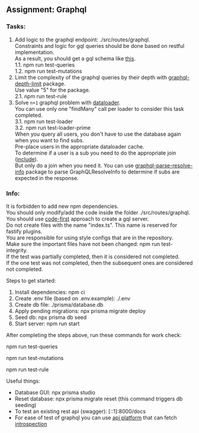 ## Assignment: Graphql

### Tasks:  

1. Add logic to the graphql endpoint: ./src/routes/graphql.  
   Constraints and logic for gql queries should be done based on restful implementation.  
   As a result, you should get a gql schema like [this](https://github.com/nosbog/rsschool-nodejs-task-graphql/blob/main/schema.graphql).  
   1.1. npm run test-queries  
   1.2. npm run test-mutations  
2. Limit the complexity of the graphql queries by their depth with [graphql-depth-limit](https://www.npmjs.com/package/graphql-depth-limit) package.  
   Use value "5" for the package.  
   2.1. npm run test-rule  
3. Solve `n+1` graphql problem with [dataloader](https://www.npmjs.com/package/dataloader).  
   You can use only one "findMany" call per loader to consider this task completed.  
   3.1. npm run test-loader  
   3.2. npm run test-loader-prime  
   When you query all users, you don't have to use the database again when you want to find subs.  
   Pre-place users in the appropriate dataloader cache.  
   To determine if a user is a sub you need to do the appropriate join ([include](https://www.prisma.io/docs/reference/api-reference/prisma-client-reference#include)).  
   But only do a join when you need it. You can use [graphql-parse-resolve-info](https://github.com/graphile/graphile-engine/tree/master/packages/graphql-parse-resolve-info) package to parse GraphQLResolveInfo to determine if subs are expected in the response.  

### Info:  

It is forbidden to add new npm dependencies.  
You should only modify/add the code inside the folder ./src/routes/graphql.  
You should use [code-first](https://github.dev/graphql/graphql-js/blob/ffa18e9de0ae630d7e5f264f72c94d497c70016b/src/__tests__/starWarsSchema.ts) approach to create a gql server.  
Do not create files with the name "index.ts". This name is reserved for fastify plugins.  
You are responsible for using style configs that are in the repository.  
Make sure the important files have not been changed: npm run test-integrity.  
If the test was partially completed, then it is considered not completed.  
If the one test was not completed, then the subsequent ones are considered not completed.  

Steps to get started:  

1. Install dependencies: npm ci  
2. Create .env file (based on .env.example): ./.env  
3. Create db file: ./prisma/database.db  
4. Apply pending migrations: npx prisma migrate deploy  
5. Seed db: npx prisma db seed  
6. Start server: npm run start  

After completing the steps above, run these commands for work check:

npm run test-queries

npm run test-mutations

npm run test-rule

Useful things:  

- Database GUI: npx prisma studio  
- Reset database: npx prisma migrate reset (this command triggers db seeding)  
- To test an existing rest api (swagger): [::1]:8000/docs  
- For ease of test of graphql you can use [api platform](https://learning.postman.com/docs/sending-requests/graphql/graphql-overview/) that can fetch [introspection](https://graphql.org/learn/introspection/)  
